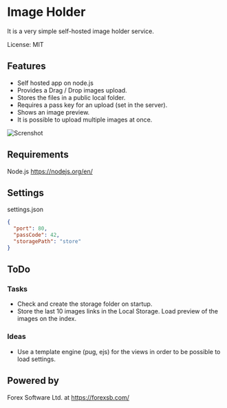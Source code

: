 # Image Holder

It is a very simple self-hosted image holder service.

License: MIT

## Features

 - Self hosted app on node.js
 - Provides a Drag / Drop images upload.
 - Stores the files in a public local folder.
 - Requires a pass key for an upload (set in the server).
 - Shows an image preview.
 - It is possible to upload multiple images at once.
  
![Screnshot](https://image-holder.forexsb.com/store/image-holder-screenshot.png)

## Requirements

Node.js https://nodejs.org/en/

## Settings

settings.json

```json
{
  "port": 80,
  "passCode": 42,
  "storagePath": "store"
}
```

## ToDo

### Tasks

 - Check and create the storage folder on startup.
 - Store the last 10 images links in the Local Storage. Load preview of the images on the index.

### Ideas
 - Use a template engine (pug, ejs) for the views in order to be possible to load settings.

## Powered by

Forex Software Ltd. at https://forexsb.com/
